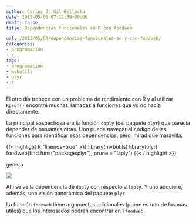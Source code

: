 ```yaml
---
author: Carlos J. Gil Bellosta
date: 2013-05-08 07:17:59+00:00
draft: false
title: Dependencias funcionales en R con foodweb

url: /2013/05/08/dependencias-funcionales-en-r-con-foodweb/
categories:
- programación
- r
tags:
- programación
- mvbutils
- plyr
- r
---
```


El otro día tropecé con un problema de rendimiento con R y al utilizar `Rprof()` encontré muchas llamadas a funciones que yo no hacía directamente.

La principal sospechosa era la función `daply` (del paquete `plyr`) que parecía depender de bastantes otras. Uno puede navegar el código de las funciones para identificar esas dependencias, pero, mirad qué maravilla:

{{< highlight R "linenos=true" >}}
library(mvbutils)
library(plyr)
foodweb(find.funs("package:plyr"), prune = "laply")
{{< / highlight >}}

genera

[![](/wp-uploads/2013/05/foodweb_daply_tree.png#center)
](/wp-uploads/2013/05/foodweb_daply_tree.png#center)

Ahí se ve la dependencia de `daply` con respecto a `laply`. Y uno adquiere, además, una visión panorámica del paquete `plyr`.

La función `foodweb` tiene argumentos adicionales (prune es uno de los más útiles) que los interesados podrán encontrar en `?foodweb`.

